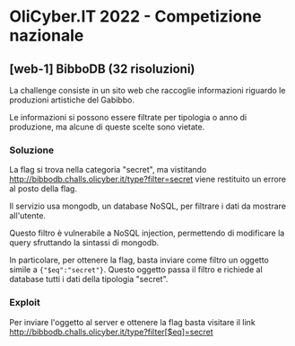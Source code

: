 # OliCyber.IT 2022 - Competizione nazionale

## [web-1] BibboDB (32 risoluzioni)

La challenge consiste in un sito web che raccoglie informazioni riguardo le produzioni artistiche del Gabibbo.

Le informazioni si possono essere filtrate per tipologia o anno di produzione, ma alcune di queste scelte sono vietate.

### Soluzione

La flag si trova nella categoria "secret", ma vistitando http://bibbodb.challs.olicyber.it/type?filter=secret viene restituito un errore al posto della flag.

Il servizio usa mongodb, un database NoSQL, per filtrare i dati da mostrare all'utente.

Questo filtro è vulnerabile a NoSQL injection, permettendo di modificare la query sfruttando la sintassi di mongodb.

In particolare, per ottenere la flag, basta inviare come filtro un oggetto simile a `{"$eq":"secret"}`.
Questo oggetto passa il filtro e richiede al database tutti i dati della tipologia "secret".

### Exploit

Per inviare l'oggetto al server e ottenere la flag basta visitare il link http://bibbodb.challs.olicyber.it/type?filter[$eq]=secret
